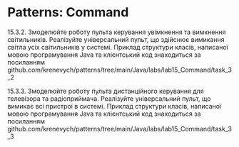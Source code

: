 # Patterns: Command
15.3.2. Змоделюйте роботу пульта керування увімкнення та вимкнення світильників. Реалізуйте універсальний пульт, що здійснює вимикання світла усіх світильників у системі. Приклад структури класів, написаної мовою програмування Java та клієнтський код знаходиться за посиланням github.com/krenevych/patterns/tree/main/Java/labs/lab15_Command/task_3_2

15.3.3. Змоделюйте роботу пульта дистанційного керування для телевізора та радіоприймача. Реалізуйте універсальний пульт, що вимикає всі пристрої в системі. Приклад структури класів, написаної мовою програмування Java та клієнтський код знаходиться за посиланням github.com/krenevych/patterns/tree/main/Java/labs/lab15_Command/task_3_3